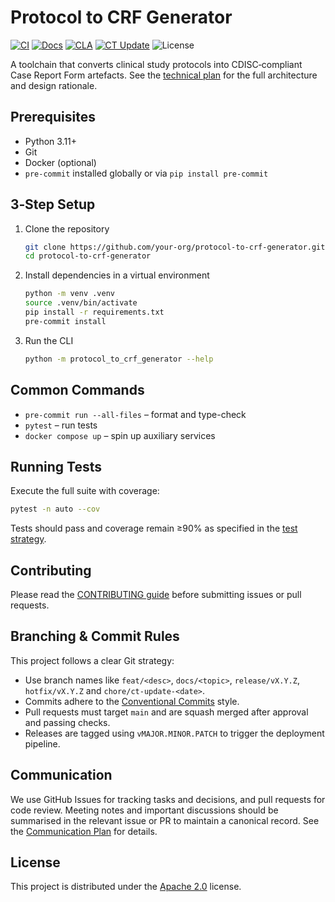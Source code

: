 # Protocol to CRF Generator

[![CI](https://github.com/fderuiter/protocol_to_crf_generator/actions/workflows/main.yml/badge.svg)](https://github.com/fderuiter/protocol_to_crf_generator/actions/workflows/main.yml)
[![Docs](https://github.com/fderuiter/protocol_to_crf_generator/actions/workflows/docs.yml/badge.svg)](https://github.com/fderuiter/protocol_to_crf_generator/actions/workflows/docs.yml)
[![CLA](https://github.com/fderuiter/protocol_to_crf_generator/actions/workflows/cla.yml/badge.svg)](https://github.com/fderuiter/protocol_to_crf_generator/actions/workflows/cla.yml)
[![CT Update](https://github.com/fderuiter/protocol_to_crf_generator/actions/workflows/ct-update.yml/badge.svg)](https://github.com/fderuiter/protocol_to_crf_generator/actions/workflows/ct-update.yml)
![License](https://img.shields.io/badge/license-Apache%202.0-blue)

A toolchain that converts clinical study protocols into CDISC‑compliant Case Report Form artefacts. See the [technical plan](docs/spec/technical-plan.md) for the full architecture and design rationale.

## Prerequisites

- Python 3.11+
- Git
- Docker (optional)
- `pre-commit` installed globally or via `pip install pre-commit`

## 3‑Step Setup

1. Clone the repository

   ```bash
   git clone https://github.com/your-org/protocol-to-crf-generator.git
   cd protocol-to-crf-generator
   ```

2. Install dependencies in a virtual environment

   ```bash
   python -m venv .venv
   source .venv/bin/activate
   pip install -r requirements.txt
   pre-commit install
   ```

3. Run the CLI

   ```bash
   python -m protocol_to_crf_generator --help
   ```

## Common Commands

- `pre-commit run --all-files` – format and type-check
- `pytest` – run tests
- `docker compose up` – spin up auxiliary services

## Running Tests

Execute the full suite with coverage:

```bash
pytest -n auto --cov
```

Tests should pass and coverage remain ≥90% as specified in the [test strategy](docs/spec/5_Quality%20&%20Ops/1_Test%20Strategy%20&%20Definition%20of%20Done/test-strategy.md).

## Contributing

Please read the [CONTRIBUTING guide](CONTRIBUTING.md) before submitting issues or pull requests.

## Branching & Commit Rules

This project follows a clear Git strategy:

- Use branch names like `feat/<desc>`, `docs/<topic>`, `release/vX.Y.Z`, `hotfix/vX.Y.Z` and `chore/ct-update-<date>`.
- Commits adhere to the [Conventional Commits](https://www.conventionalcommits.org) style.
- Pull requests must target `main` and are squash merged after approval and passing checks.
- Releases are tagged using `vMAJOR.MINOR.PATCH` to trigger the deployment pipeline.

## Communication

We use GitHub Issues for tracking tasks and decisions, and pull requests for
code review. Meeting notes and important discussions should be summarised in
the relevant issue or PR to maintain a canonical record. See the [Communication
Plan](docs/spec/6_Dev%20Env%20&%20Collaboration/4_Communication%20&%20Meeting%20Cadence%20Plan/communication-plan.md)
for details.

## License

This project is distributed under the [Apache 2.0](LICENSE) license.
